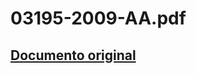 
03195-2009-AA.pdf
=================
  
[Documento original](https://tc.gob.pe/jurisprudencia/2010/03195-2009-AA.pdf)  
---